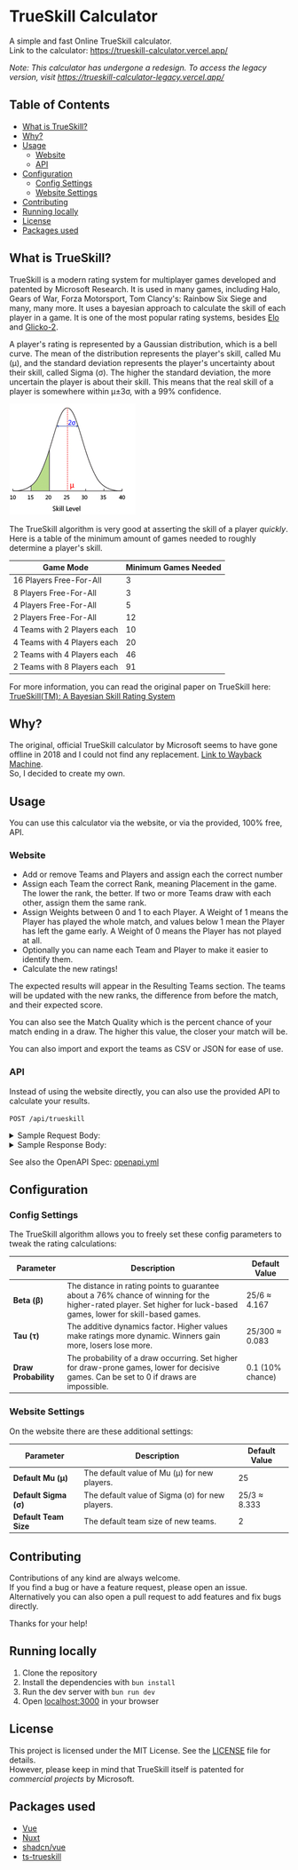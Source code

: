 # TrueSkill Calculator

A simple and fast Online TrueSkill calculator.  
Link to the calculator: https://trueskill-calculator.vercel.app/

_Note: This calculator has undergone a redesign. To access the legacy version, visit https://trueskill-calculator-legacy.vercel.app/_

## Table of Contents

- [What is TrueSkill?](#what-is-trueskill)
- [Why?](#why)
- [Usage](#usage)
    - [Website](#website)
    - [API](#api)
- [Configuration](#configuration)
    - [Config Settings](#config-settings)
    - [Website Settings](#website-settings)
- [Contributing](#contributing)
- [Running locally](#running-locally)
- [License](#license)
- [Packages used](#packages-used)

## What is TrueSkill?

TrueSkill is a modern rating system for multiplayer games developed and patented by Microsoft Research.
It is used in many games, including Halo, Gears of War, Forza Motorsport, Tom Clancy's: Rainbow Six
Siege and many, many more. It uses a bayesian approach to calculate the skill of each player in a
game. It is one of the most popular rating systems, besides [Elo](https://en.wikipedia.org/wiki/Elo_rating_system) and [Glicko-2](https://en.wikipedia.org/wiki/Glicko_rating_system).

A player's rating is represented by a Gaussian distribution, which is a bell curve. The mean of the
distribution represents the player's skill, called Mu (µ), and the standard deviation represents
the player's uncertainty about their skill, called Sigma (σ). The higher the standard deviation,
the more uncertain the player is about their skill. This means that the real skill of a player is
somewhere within μ±3σ, with a 99% confidence.

![](./public/trueskill-skilldia.jpg)

The TrueSkill algorithm is very good at asserting the skill of a player <i>quickly</i>. Here is
a table of the minimum amount of games needed to roughly determine a player's skill.

| Game Mode                   | Minimum Games Needed |
| --------------------------- | -------------------- |
| 16 Players Free-For-All     | 3                    |
| 8 Players Free-For-All      | 3                    |
| 4 Players Free-For-All      | 5                    |
| 2 Players Free-For-All      | 12                   |
| 4 Teams with 2 Players each | 10                   |
| 4 Teams with 4 Players each | 20                   |
| 2 Teams with 4 Players each | 46                   |
| 2 Teams with 8 Players each | 91                   |

For more information, you can read the original paper on TrueSkill here:  
[TrueSkill(TM): A Bayesian Skill Rating System](https://www.microsoft.com/en-us/research/wp-content/uploads/2007/01/NIPS2006_0688.pdf)

## Why?

The original, official TrueSkill calculator by Microsoft seems to have gone offline in 2018 and I could not find any replacement. [Link to Wayback Machine](https://web.archive.org/web/20230000000000*/http://boson.research.microsoft.com:80/trueskill/rankcalculator.aspx).  
So, I decided to create my own.

## Usage

You can use this calculator via the website, or via the provided, 100% free, API.

### Website

- Add or remove Teams and Players and assign each the correct number
- Assign each Team the correct Rank, meaning Placement in the game. The lower the rank, the better. If two or more Teams draw with each other, assign them the same rank.
- Assign Weights between 0 and 1 to each Player. A Weight of 1 means the Player has played the whole match, and values below 1 mean the Player has left the game early. A Weight of 0 means the Player has not played at all.
- Optionally you can name each Team and Player to make it easier to identify them.
- Calculate the new ratings!

The expected results will appear in the Resulting Teams section. The teams will be updated with the new ranks, the difference from before the match, and their expected score.

You can also see the Match Quality which is the percent chance of your match ending in a draw. The higher this value, the closer your match will be.

You can also import and export the teams as CSV or JSON for ease of use.

### API

Instead of using the website directly, you can also use the provided API to calculate your results.

`POST /api/trueskill`

<details>
<summary>Sample Request Body:</summary>

```jsonc
{
    // config param is optional
    "config": {
        "beta": 4.166666666666667,
        "tau": 0.08333333333333333,
        "drawProbability": 0.1,
    },
    "teams": [
        {
            "name": "Team 1",
            "rank": 1,
            "players": [
                {
                    "name": "Pep",
                    "rating": [25.0, 8.33],
                    "weight": 1.0,
                },
                {
                    "name": "Pep 2",
                    "rating": [25.0, 8.33],
                    "weight": 1.0,
                },
                // more players ...
            ],
        },
        {
            "name": "Team 2",
            "rank": 2,
            "players": [
                {
                    "name": "Pep 3",
                    "rating": [25.0, 8.33],
                    "weight": 1.0,
                },
                {
                    "name": "Pep 4",
                    "rating": [25.0, 8.33],
                    "weight": 1.0,
                },
                // more players ...
            ],
        },
        // more teams ...
    ],
}
```

</details>

<details>
<summary>Sample Response Body:</summary>

```jsonc
{
    "teams": [
        {
            "name": "Team 1",
            "rank": 1,
            "players": [
                {
                    "name": "Pep",
                    "rating": [28.106874248258354, 7.771343226309424],
                    "weight": 1,
                    "ratingChanges": [3.1068742482583502, -0.5586567736905756],
                    "suggestedRank": 4.792844569330082,
                },
                {
                    "name": "Pep 2",
                    "rating": [28.106874248258354, 7.771343226309424],
                    "weight": 1,
                    "ratingChanges": [3.1068742482583502, -0.5586567736905756],
                    "suggestedRank": 4.792844569330082,
                },
            ],
            "expectedScore": 0.5,
        },
        {
            "name": "Team 2",
            "rank": 2,
            "players": [
                {
                    "name": "Pep 3",
                    "rating": [21.893125751741643, 7.771343226309424],
                    "weight": 1,
                    "ratingChanges": [-3.106874248258361, -0.5586567736905756],
                    "suggestedRank": -1.4209039271866288,
                },
                {
                    "name": "Pep 4",
                    "rating": [21.893125751741643, 7.771343226309424],
                    "weight": 1,
                    "ratingChanges": [-3.106874248258361, -0.5586567736905756],
                    "suggestedRank": -1.4209039271866288,
                },
            ],
            "expectedScore": 0.5,
        },
    ],
    "matchQuality": 0.4473567439300163,
}
```

</details>

See also the OpenAPI Spec: [openapi.yml](./openapi.yml)

## Configuration

### Config Settings

The TrueSkill algorithm allows you to freely set these config parameters to tweak the rating calculations:

| Parameter            | Description                                                                                                                                                         | Default Value    |
| -------------------- | ------------------------------------------------------------------------------------------------------------------------------------------------------------------- | ---------------- |
| **Beta (β)**         | The distance in rating points to guarantee about a 76% chance of winning for the higher-rated player. Set higher for luck-based games, lower for skill-based games. | 25/6 ≈ 4.167     |
| **Tau (τ)**          | The additive dynamics factor. Higher values make ratings more dynamic. Winners gain more, losers lose more.                                                         | 25/300 ≈ 0.083   |
| **Draw Probability** | The probability of a draw occurring. Set higher for draw-prone games, lower for decisive games. Can be set to 0 if draws are impossible.                            | 0.1 (10% chance) |

### Website Settings

On the website there are these additional settings:

| Parameter             | Description                                     | Default Value |
| --------------------- | ----------------------------------------------- | ------------- |
| **Default Mu (μ)**    | The default value of Mu (μ) for new players.    | 25            |
| **Default Sigma (σ)** | The default value of Sigma (σ) for new players. | 25/3 ≈ 8.333  |
| **Default Team Size** | The default team size of new teams.             | 2             |

## Contributing

Contributions of any kind are always welcome.  
If you find a bug or have a feature request, please open an issue.  
Alternatively you can also open a pull request to add features and fix bugs directly.

Thanks for your help!

## Running locally

1. Clone the repository
2. Install the dependencies with `bun install`
3. Run the dev server with `bun run dev`
4. Open [localhost:3000](http://localhost:3000) in your browser

## License

This project is licensed under the MIT License. See the [LICENSE](LICENSE) file for details.  
However, please keep in mind that TrueSkill itself is patented for _commercial projects_ by Microsoft.

## Packages used

- [Vue](https://vuejs.org/)
- [Nuxt](https://vitejs.dev/)
- [shadcn/vue](https://www.shadcn-vue.com)
- [ts-trueskill](https://www.npmjs.com/package/ts-trueskill)
